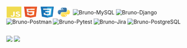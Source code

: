 <div style="display: inline_block"><br>
  <img align="center" alt="Bruno-Js" height="30" width="40" src="https://raw.githubusercontent.com/devicons/devicon/master/icons/javascript/javascript-plain.svg">
  <img align="center" alt="Bruno-HTML" height="30" width="40" src="https://raw.githubusercontent.com/devicons/devicon/master/icons/html5/html5-original.svg">
  <img align="center" alt="Bruno-CSS" height="30" width="40" src="https://raw.githubusercontent.com/devicons/devicon/master/icons/css3/css3-original.svg">
  <img align="center" alt="Bruno-Python" height="30" width="40" src="https://raw.githubusercontent.com/devicons/devicon/master/icons/python/python-original.svg">
  <img align="center" alt="Bruno-MySQL" height="30" width="40" src="https://cdn.jsdelivr.net/gh/devicons/devicon@latest/icons/mysql/mysql-original.svg" >
  <img align="center" alt="Bruno-Django" height="30" width="40"src="https://cdn.jsdelivr.net/gh/devicons/devicon@latest/icons/django/django-plain.svg">
  <img align="center" alt="Bruno-Postman" height="30" width="40" src="https://cdn.jsdelivr.net/gh/devicons/devicon@latest/icons/postman/postman-original.svg" />
  <img align="center" alt="Bruno-Pytest" height="30" width="40" src="https://cdn.jsdelivr.net/gh/devicons/devicon@latest/icons/pytest/pytest-original.svg" />
  <img align="center" alt="Bruno-Jira" height="30" width="40" src="https://cdn.jsdelivr.net/gh/devicons/devicon@latest/icons/jira/jira-original.svg" />
  <img align="center" alt="Bruno-PostgreSQL" height="30" width="40" src="https://cdn.jsdelivr.net/gh/devicons/devicon@latest/icons/postgresql/postgresql-original.svg" />





</div>
  
  ##
 
<div> 
  <a href = "mailto:brunopietro167@gmail.com"><img src="https://img.shields.io/badge/-Gmail-%23333?style=for-the-badge&logo=gmail&logoColor=white" target="_blank"></a>
  <a href="www.linkedin.com/in/bruno-di-pietro" target="_blank"><img src="https://img.shields.io/badge/-LinkedIn-%230077B5?style=for-the-badge&logo=linkedin&logoColor=white" target="_blank"></a> 
  
</div>


